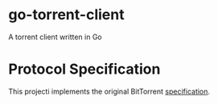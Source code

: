 # go-torrent-client
A torrent client written in Go

# Protocol Specification
This projecti implements the original BitTorrent [specification](https://www.bittorrent.org/beps/bep_0003.html).